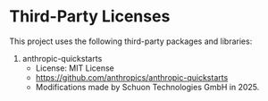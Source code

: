 # Third-Party Licenses

This project uses the following third-party packages and libraries:

1. anthropic-quickstarts
   - License: MIT License
   - https://github.com/anthropics/anthropic-quickstarts
   - Modifications made by Schuon Technologies GmbH in 2025.